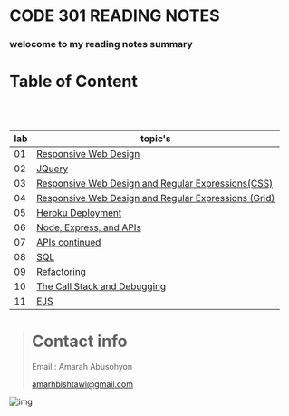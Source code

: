 # CODE 301 READING NOTES

### welocome to my reading notes summary

# Table of Content

<br><br>

| lab | topic's                                                                                                                                                            |
| --- | ------------------------------------------------------------------------------------------------------------------------------------------------------------------ |
| 01  | [Responsive Web Design](https://amarh-ayman.github.io/reading-notes/Code%20301%20-%20Intermediate%20Software%20Development/read_01)                                |
| 02  | [JQuery](https://amarh-ayman.github.io/reading-notes/Code%20301%20-%20Intermediate%20Software%20Development/read_02)                                               |
| 03  | [Responsive Web Design and Regular Expressions(CSS)](https://amarh-ayman.github.io/reading-notes/Code%20301%20-%20Intermediate%20Software%20Development/read_03)   |
| 04  | [Responsive Web Design and Regular Expressions (Grid)](https://amarh-ayman.github.io/reading-notes/Code%20301%20-%20Intermediate%20Software%20Development/read_04) |
| 05  | [Heroku Deployment](https://amarh-ayman.github.io/reading-notes/Code%20301%20-%20Intermediate%20Software%20Development/read_05)                                    |
| 06  | [ Node, Express, and APIs](https://amarh-ayman.github.io/reading-notes/Code%20301%20-%20Intermediate%20Software%20Development/read_06)                             |
| 07  | [ APIs continued](https://amarh-ayman.github.io/reading-notes/Code%20301%20-%20Intermediate%20Software%20Development/read_07)                                      |
| 08  | [ SQL](https://amarh-ayman.github.io/reading-notes/Code%20301%20-%20Intermediate%20Software%20Development/read_08)                                                 |
| 09  | [ Refactoring](https://amarh-ayman.github.io/reading-notes/Code%20301%20-%20Intermediate%20Software%20Development/read_09)                                         |
| 10  | [ The Call Stack and Debugging](https://amarh-ayman.github.io/reading-notes/Code%20301%20-%20Intermediate%20Software%20Development/read_10)                        |
| 11  | [ EJS](https://amarh-ayman.github.io/reading-notes/Code%20301%20-%20Intermediate%20Software%20Development/read_11)                                                 |

> # Contact info
>
> Email : Amarah Abusohyon
>
> amarhbishtawi@gmail.com

![img](https://toppng.com/public/uploads/preview/bamboo-drawing-chibi-nerd-cute-chibi-girl-11563052039ttzlbsjyxj.png)

